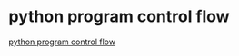 # python program control flow
[python program control flow](https://aiwithcloud.com/2022/09/19/python_program_control_flow/)